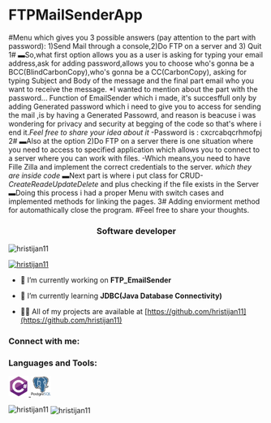 # FTPMailSenderApp
#Menu which gives you 3 possible answers (pay attention to the part with password): 1)Send Mail through a console,2)Do FTP on a server and 3) Quit
1#
▬So,what first option allows you as a user is asking for typing your email address,ask for adding password,allows you to choose who's gonna be a BCC(BlindCarbonCopy),who's gonna be a CC(CarbonCopy), asking for typing Subject and Body of the message and the final part email who you want to receive the message.
*I wanted to mention about the part with the password...
Function of EmailSender which i made, it's succesffull only by adding Generated password which i need to give you to access for sending the mail ,is by having a Generated Passowrd, and reason is beacuse i was wondering for privacy and security at begging of the code so that's where i end it.*Feel free to share your idea about it*
-Password is : cxcrcabqcrhmofpj 
2#
▬Also at the option 2)Do FTP on a server there is one situation where you need to access to specified application which allows you to connect to a server where you can work with files.
-Which means,you need to have Fille Zilla and implement the correct credentials to the server. *which they are inside code*
▬Next part is where i put class for CRUD-*CreateReadeUpdateDelete* and plus checking if the file exists in the Server 
▬Doing this process i had a proper Menu with switch cases and implemented methods for linking the pages.
3#
Adding enviorment method for automathically close the program.
#Feel free to share your thoughts.
<h3 align="center">Software developer</h3>

<p align="left"> <img src="https://komarev.com/ghpvc/?username=hristijan11&label=Profile%20views&color=0e75b6&style=flat" alt="hristijan11" /> </p>

<p align="left"> <a href="https://github.com/ryo-ma/github-profile-trophy"><img src="https://github-profile-trophy.vercel.app/?username=hristijan11" alt="hristijan11" /></a> </p>

- 🔭 I’m currently working on **FTP_EmailSender**

- 🌱 I’m currently learning **JDBC(Java Database Connectivity)**

- 👨‍💻 All of my projects are available at [https://github.com/hristijan11](https://github.com/hristijan11)

<h3 align="left">Connect with me:</h3>
<p align="left">
</p>

<h3 align="left">Languages and Tools:</h3>
<p align="left"> <a href="https://www.w3schools.com/cs/" target="_blank" rel="noreferrer"> <img src="https://raw.githubusercontent.com/devicons/devicon/master/icons/csharp/csharp-original.svg" alt="csharp" width="40" height="40"/> </a> <a href="https://www.postgresql.org" target="_blank" rel="noreferrer"> <img src="https://raw.githubusercontent.com/devicons/devicon/master/icons/postgresql/postgresql-original-wordmark.svg" alt="postgresql" width="40" height="40"/> </a> </p>

<p><img align="left" src="https://github-readme-stats.vercel.app/api/top-langs?username=hristijan11&show_icons=true&locale=en&layout=compact" alt="hristijan11" /></p>

<p>&nbsp;<img align="center" src="https://github-readme-stats.vercel.app/api?username=hristijan11&show_icons=true&locale=en" alt="hristijan11" /></p>


